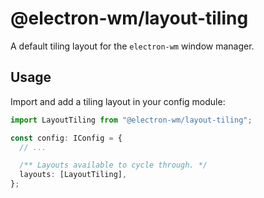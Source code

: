 # @electron-wm/layout-tiling

A default tiling layout for the `electron-wm` window manager.

## Usage

Import and add a tiling layout in your config module:

```ts
import LayoutTiling from "@electron-wm/layout-tiling";

const config: IConfig = {
  // ...

  /** Layouts available to cycle through. */
  layouts: [LayoutTiling],
};
```

